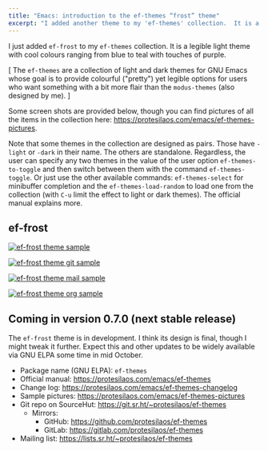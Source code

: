 ```yaml
---
title: "Emacs: introduction to the ef-themes “frost” theme"
excerpt: "I added another theme to my 'ef-themes' collection.  It is a legible light theme with blue, cyan, teal, purple colors."
---
```


I just added `ef-frost` to my `ef-themes` collection.  It is a legible
light theme with cool colours ranging from blue to teal with touches
of purple.

[ The `ef-themes` are a collection of light and dark themes for GNU
  Emacs whose goal is to provide colourful ("pretty") yet legible
  options for users who want something with a bit more flair than the
  `modus-themes` (also designed by me). ]

Some screen shots are provided below, though you can find pictures of
all the items in the collection here: <https://protesilaos.com/emacs/ef-themes-pictures>.

Note that some themes in the collection are designed as pairs.  Those
have `-light` or `-dark` in their name.  The others are standalone.
Regardless, the user can specify any two themes in the value of the
user option `ef-themes-to-toggle` and then switch between them with
the command `ef-themes-toggle`.  Or just use the other available
commands: `ef-themes-select` for minibuffer completion and the
`ef-themes-load-random` to load one from the collection (with `C-u`
limit the effect to light or dark themes).  The official manual
explains more.

## ef-frost

<a href="{{'/assets/images/ef/ef-frost.png' | absolute_url }}"><img alt="ef-frost theme sample" src="{{'/assets/images/ef/ef-frost.png' | absolute_url }}"/></a>

<a href="{{'/assets/images/ef/ef-frost-git.png' | absolute_url }}"><img alt="ef-frost theme git sample" src="{{'/assets/images/ef/ef-frost-git.png' | absolute_url }}"/></a>

<a href="{{'/assets/images/ef/ef-frost-mail.png' | absolute_url }}"><img alt="ef-frost theme mail sample" src="{{'/assets/images/ef/ef-frost-mail.png' | absolute_url }}"/></a>

<a href="{{'/assets/images/ef/ef-frost-org.png' | absolute_url }}"><img alt="ef-frost theme org sample" src="{{'/assets/images/ef/ef-frost-org.png' | absolute_url }}"/></a>

## Coming in version 0.7.0 (next stable release)

The `ef-frost` theme is in development.  I think its design is final,
though I might tweak it further.  Expect this and other updates to be
widely available via GNU ELPA some time in mid October.

+ Package name (GNU ELPA): `ef-themes`
+ Official manual: <https://protesilaos.com/emacs/ef-themes>
+ Change log: <https://protesilaos.com/emacs/ef-themes-changelog>
+ Sample pictures: <https://protesilaos.com/emacs/ef-themes-pictures>
+ Git repo on SourceHut: <https://git.sr.ht/~protesilaos/ef-themes>
  - Mirrors:
    + GitHub: <https://github.com/protesilaos/ef-themes>
    + GitLab: <https://gitlab.com/protesilaos/ef-themes>
+ Mailing list: <https://lists.sr.ht/~protesilaos/ef-themes>
